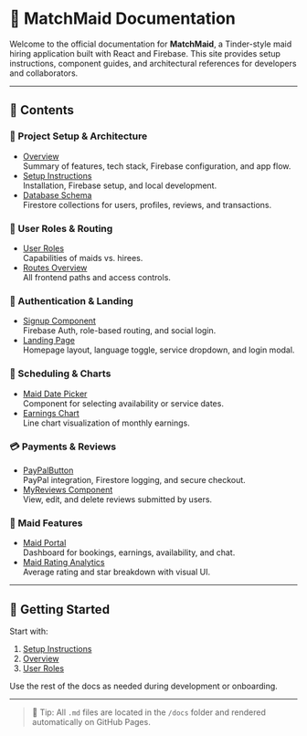# 🧹 MatchMaid Documentation

Welcome to the official documentation for **MatchMaid**, a Tinder-style maid hiring application built with React and Firebase. This site provides setup instructions, component guides, and architectural references for developers and collaborators.

---

## 📁 Contents

### 🔧 Project Setup & Architecture
- [Overview](overview.md)  
  Summary of features, tech stack, Firebase configuration, and app flow.
- [Setup Instructions](setup.md)  
  Installation, Firebase setup, and local development.
- [Database Schema](database-schema.md)  
  Firestore collections for users, profiles, reviews, and transactions.

### 👥 User Roles & Routing
- [User Roles](roles.md)  
  Capabilities of maids vs. hirees.
- [Routes Overview](routes.md)  
  All frontend paths and access controls.

### 🔐 Authentication & Landing
- [Signup Component](signup.md)  
  Firebase Auth, role-based routing, and social login.
- [Landing Page](landing-page.md)  
  Homepage layout, language toggle, service dropdown, and login modal.

### 📅 Scheduling & Charts
- [Maid Date Picker](date-picker.md)  
  Component for selecting availability or service dates.
- [Earnings Chart](earnings-chart.md)  
  Line chart visualization of monthly earnings.

### 💳 Payments & Reviews
- [PayPalButton](paypal.md)  
  PayPal integration, Firestore logging, and secure checkout.
- [MyReviews Component](my-reviews.md)  
  View, edit, and delete reviews submitted by users.

### 🧼 Maid Features
- [Maid Portal](maid-portal.md)  
  Dashboard for bookings, earnings, availability, and chat.
- [Maid Rating Analytics](mating-rating-analytics.md)  
  Average rating and star breakdown with visual UI.

---

## 🚀 Getting Started

Start with:
1. [Setup Instructions](setup.md)
2. [Overview](overview.md)
3. [User Roles](roles.md)

Use the rest of the docs as needed during development or onboarding.

---

> 🧠 Tip: All `.md` files are located in the `/docs` folder and rendered automatically on GitHub Pages.